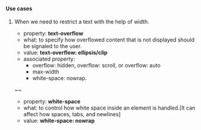 #### Use cases

1. When we need to restrict a text with the help of width.

    - property: **text-overflow**
    - what: to specify how overflowed content that is not displayed should be signaled to the user.
    - value: **text-overflow: ellipsis/clip**
    - associated property:
      - overflow: hidden, overflow: scroll, or overflow: auto
      - max-width
      - white-space: nowrap.

    ~~
    - property: **white-space**
    - what: to control how white space inside an element is handled.[It can affect how spaces, tabs, and newlines]
    - value: **white-space: nowrap**
